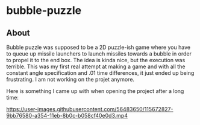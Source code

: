 # bubble-puzzle

## About
Bubble puzzle was supposed to be a 2D puzzle-ish game where you have to queue up missile launchers to launch missiles towards a bubble in order to propel it to the end box. The idea is kinda nice, but the execution was terrible. This was my first real attempt at making a game and with all the constant angle specification and .01 time differences, it just ended up being frustrating. I am not working on the projet anymore.  
  
Here is something I came up with when opening the project after a long time:  

https://user-images.githubusercontent.com/56483650/115672827-9bb76580-a354-11eb-8b0c-b058cf40e0d3.mp4

